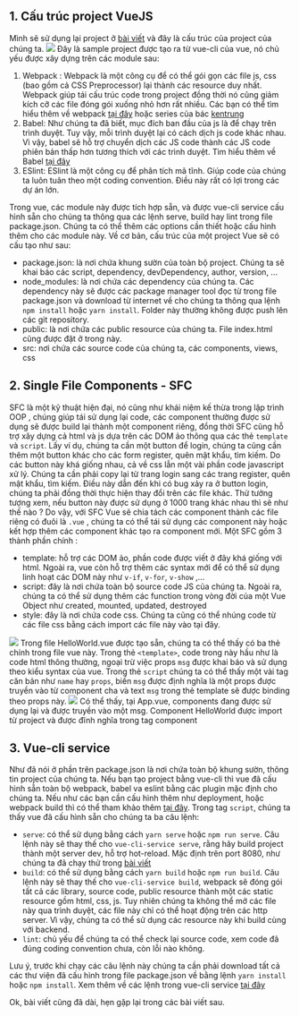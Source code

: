 ## 1. Cấu trúc project VueJS
Mình sẽ sử dụng lại project ở [bài viết](https://viblo.asia/p/p1-vuejs-framework-den-tu-su-toi-gian-RQqKLqm6Z7z) và đây là cấu trúc của project của chúng ta.
![](https://images.viblo.asia/7a96ac23-af85-4677-a96f-0f58afdfcafb.png)
Đây là sample project được tạo ra từ vue-cli của vue, nó chủ yếu được xây dựng trên các module sau:
1. Webpack : Webpack là một công cụ để có thể gói gọn các file js, css (bao gồm cả CSS Preprocessor) lại thành các resource duy nhất. Webpack giúp tái cấu trúc code trong project đồng thời nó cũng giảm kích cỡ các file đóng gói xuống nhỏ hơn rất nhiều. Các bạn có thể tìm hiểu thêm về webpack [tại đây](https://webpack.js.org/) hoặc series của bác [kentrung](https://viblo.asia/s/webpack-tu-a-den-a-cung-kentrung-pmleB8Am5rd)
2. Babel: Như chúng ta đã biết, mục đích ban đầu của js là để chạy trên trình duyệt. Tuy vậy, mỗi trình duyệt lại có cách dịch js code khác nhau. Vì vậy, babel sẽ hỗ trợ chuyển dịch các JS code thành các JS code phiên bản thấp hơn tương thích với các trình duyệt. Tìm hiểu thêm về Babel [tại đây](https://babeljs.io/docs/en/)
3. ESlint: ESlint là một công cụ để phân tích mã tĩnh. Giúp code của chúng ta luôn tuân theo một coding convention. Điều này rất có lợi trong các dự án lớn.

Trong vue, các module này được tích hợp sẵn, và được vue-cli service cấu hình sẵn cho chúng ta thông qua các lệnh serve, build hay lint trong file package.json. Chúng ta có thể thêm các options cần thiết hoặc cấu hình thêm cho các module này. Về cơ bản, cấu trúc của một project Vue sẽ có cấu tạo như sau:
* package.json: là nơi chứa khung sườn của toàn bộ project. Chúng ta sẽ khai báo các script, dependency, devDependency, author, version, ...
* node_modules: là nơi chứa các dependency của chúng ta. Các dependency này sẽ được các package manager tool đọc từ trong file package.json và download từ internet về cho chúng ta thông qua lệnh `npm install` hoặc `yarn install`. Folder này thường không được push lên các git repository. 
* public: là nơi chứa các public resource của chúng ta. File index.html cũng được đặt ở trong này.
* src: nơi chứa các source code của chúng ta, các components, views, css
## 2. Single File Components - SFC
SFC là một kỹ thuật hiện đại, nó cũng như khái niệm kế thừa trong lập trình OOP , chúng giúp tái sử dụng lại code, các component thường được sử dụng sẽ được build lại thành một component riêng, đồng thời SFC cũng hỗ trợ xây dựng cả html và js dựa trên các DOM ảo thông qua các thẻ `template` và `script`. Lấy ví dụ, chúng ta cần một button để login, chúng ta cũng cần thêm một button khác cho các form register, quên mật khẩu, tìm kiếm. Do các button này khá giống nhau, cả về css lẫn một vài phần code javascript xử lý. Chúng ta cần phải copy lại từ trang login sang các trang register, quên mật khẩu, tìm kiếm. Điều này dẫn đến khi có bug xảy ra ở button login, chúng ta phải đồng thời thực hiện thay đổi trên các file khác. Thử tưởng tượng xem, nếu button này được sử dụng ở 1000 trang khác nhau thì sẽ như thế nào ? Do vậy, với SFC Vue sẽ chia tách các component thành các file riêng có đuôi là `.vue` , chúng ta có thể tái sử dụng các component này hoặc kết hợp thêm các component khác tạo ra component mới. 
Một SFC gồm 3 thành phần chính : 
* template: hỗ trợ các DOM ảo, phần code được viết ở đây khá giống với html. Ngoài ra, vue còn hỗ trợ thêm các syntax mới để có thể sử dụng linh hoạt các DOM này như `v-if`, `v-for`, `v-show` ,...
* script: đây là nơi chứa toàn bộ source code JS của chúng ta. Ngoài ra, chúng ta có thể sử dụng thêm các function trong vòng đời của một Vue Object như created, mounted, updated, destroyed
* style: đây là nơi chứa code css. Chúng ta cũng có thể nhúng code từ các file css bằng cách import các file này vào tại đây.

![](https://images.viblo.asia/f2481021-f196-4fab-a1b9-218b37049bff.png)
Trong file HelloWorld.vue được tạo sẵn, chúng ta có thể thấy có ba thẻ chính trong file vue này. Trong thẻ `<template>`, code trong này hầu như là code html thông thường, ngoại trừ việc props `msg` được khai báo và sử dụng theo kiểu syntax của vue. Trong thẻ `script` chúng ta có thể thấy một vài tag căn bản như `name` hay `props`, biến `msg` được định nghĩa là một props được truyền vào từ component cha và text `msg` trong thẻ template sẽ được binding theo props này. ![](https://images.viblo.asia/8e28dbef-7511-4f5f-aa36-6ce5017ea6b3.png)
Có thể thấy, tại App.vue, components đang được sử dụng lại và được truyền vào một msg. Component HelloWorld được import từ project và được đĩnh nghĩa trong tag component
## 3. Vue-cli service
Như đã nói ở phần trên package.json là nơi chứa toàn bộ khung sườn, thông tin project của chúng ta. Nếu bạn tạo project bằng vue-cli thì vue đã cấu hình sẵn toàn bộ webpack, babel va eslint bằng các plugin mặc định cho chúng ta. Nếu như các bạn cần cấu hình thêm như deployment, hoặc webpack build thì có thể tham khảo thêm [tại đây](https://cli.vuejs.org/guide/). Trong tag `script`, chúng ta thấy vue đã cấu hình sẵn cho chúng ta ba câu lệnh:
* `serve`: có thể sử dụng bằng cách `yarn serve` hoặc `npm run serve`. Câu lệnh này sẽ thay thế cho `vue-cli-service serve`, rằng hãy build project thành một server dev, hỗ trợ hot-reload. Mặc định trên port 8080, như chúng ta đã chạy thử trong [bài viết](https://viblo.asia/p/p1-vuejs-framework-den-tu-su-toi-gian-RQqKLqm6Z7z)
* `build`: có thể sử dụng bằng cách `yarn build` hoặc `npm run build`. Câu lệnh này sẽ thay thế cho `vue-cli-service build`, webpack sẽ đóng gói tất cả các library, source code, public resource thành một các static resource gồm html, css, js. Tuy nhiên chúng ta không thể mở các file này qua trình duyệt, các file này chỉ có thể hoạt động trên các http server. Vì vậy, chúng ta có thể sử dụng các resource này khi build cùng với backend. 
* `lint`: chủ yếu để chúng ta có thể check lại source code, xem code đã đúng coding convention chưa, còn lỗi nào không.

Lưu ý, trước khi chạy các câu lệnh này chúng ta cần phải download tất cả các thư viện đã cấu hình trong file package.json về bằng lệnh `yarn install` hoặc `npm install`. Xem thêm về các lệnh trong vue-cli service [tại đây](https://cli.vuejs.org/guide/cli-service.html)

Ok, bài viết cũng đã dài, hẹn gặp lại trong các bài viết sau.